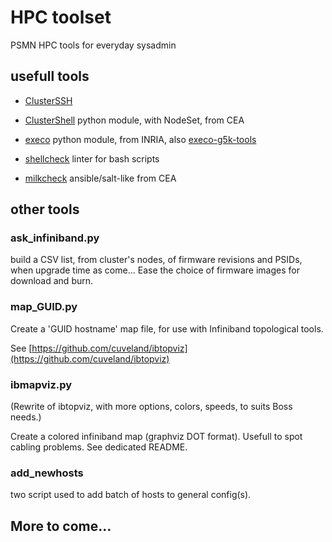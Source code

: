 # HPC toolset

PSMN HPC tools for everyday sysadmin

## usefull tools

- [ClusterSSH](https://github.com/duncs/clusterssh)

- [ClusterShell](https://github.com/cea-hpc/clustershell) python module, with 
  NodeSet, from CEA

- [execo](http://execo.gforge.inria.fr/doc/latest-stable/) python module, from 
  INRIA, also [execo-g5k-tools](https://github.com/lpouillo/execo-g5k-tools)

- [shellcheck](https://github.com/koalaman/shellcheck) linter for bash scripts

- [milkcheck](https://github.com/cea-hpc/milkcheck) ansible/salt-like from CEA

## other tools

### ask_infiniband.py

build a CSV list, from cluster's nodes, of firmware revisions and PSIDs, when 
upgrade time as come... Ease the choice of firmware images for download and burn.

### map_GUID.py

Create a 'GUID hostname' map file, for use with Infiniband topological tools.

See [https://github.com/cuveland/ibtopviz](https://github.com/cuveland/ibtopviz)

### ibmapviz.py

(Rewrite of ibtopviz, with more options, colors, speeds, to suits Boss needs.)

Create a colored infiniband map (graphviz DOT format). Usefull to spot cabling problems. See dedicated README.

### add_newhosts

two script used to add batch of hosts to general config(s).


## More to come...
